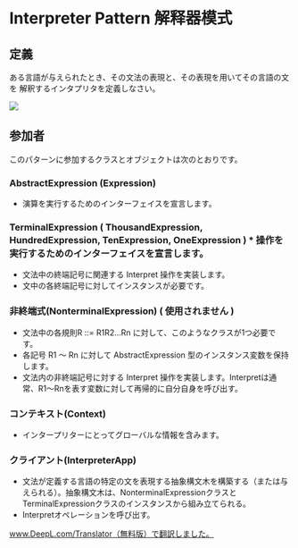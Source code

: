 # Interpreter Pattern 解释器模式
## 定義

ある言語が与えられたとき、その文法の表現と、その表現を用いてその言語の文を 解釈するインタプリタを定義しなさい。

![](https://github.com/QianMo/Unity-Design-Pattern/blob/master/UML_Picture/interpreter.gif)


## 参加者

このパターンに参加するクラスとオブジェクトは次のとおりです。

### AbstractExpression (Expression)
* 演算を実行するためのインターフェイスを宣言します。

### TerminalExpression ( ThousandExpression, HundredExpression, TenExpression, OneExpression ) * 操作を実行するためのインターフェイスを宣言します。
* 文法中の終端記号に関連する Interpret 操作を実装します。
* 文中の各終端記号に対してインスタンスが必要です。

### 非終端式(NonterminalExpression) ( 使用されません )
* 文法中の各規則R ::= R1R2...Rn に対して、このようなクラスが1つ必要です。
* 各記号 R1 ～ Rn に対して AbstractExpression 型のインスタンス変数を保持します。
* 文法内の非終端記号に対する Interpret 操作を実装します。Interpretは通常、R1〜Rnを表す変数に対して再帰的に自分自身を呼び出す。

### コンテキスト(Context)
* インタープリターにとってグローバルな情報を含みます。

### クライアント(InterpreterApp)
* 文法が定義する言語の特定の文を表現する抽象構文木を構築する（または与えられる）。抽象構文木は、NonterminalExpressionクラスとTerminalExpressionクラスのインスタンスから組み立てられる。
* Interpretオペレーションを呼び出す。

www.DeepL.com/Translator（無料版）で翻訳しました。

